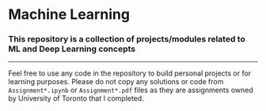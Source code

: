 # Machine Learning
### This repository is a collection of projects/modules related to ML and Deep Learning concepts

***

Feel free to use any code in the repository to build personal projects or for learning purposes. Please do not copy any solutions or code from `Assignment*.ipynb` or `Assignment*.pdf` files as they are assignments owned by University of Toronto that I completed.
